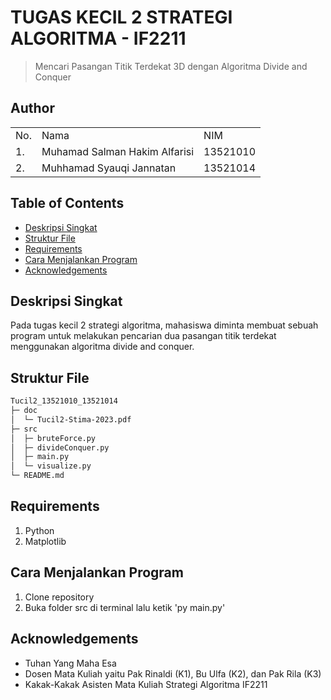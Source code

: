 # TUGAS KECIL 2 STRATEGI ALGORITMA - IF2211
> Mencari Pasangan Titik Terdekat 3D dengan Algoritma Divide and Conquer

## Author
<table>
    <tr>
        <td>No.</td>
        <td>Nama</td>
        <td>NIM</td>
    </tr>
    <tr>
        <td>1.</td>
        <td>Muhamad Salman Hakim Alfarisi</td>
        <td>13521010</td>
    </tr>
    <tr>
        <td>2.</td>
        <td>Muhhamad Syauqi Jannatan</td>
        <td>13521014</td>
    </tr>
</table>

## Table of Contents
* [Deskripsi Singkat](#deskripsi-singkat)
* [Struktur File](#struktur-file)
* [Requirements](#requirements)
* [Cara Menjalankan Program](#cara-menjalankan-program)
* [Acknowledgements](#acknowledgements)

## Deskripsi Singkat 
Pada tugas kecil 2 strategi algoritma, mahasiswa diminta membuat sebuah program untuk melakukan pencarian dua pasangan titik terdekat menggunakan algoritma divide and conquer.

## Struktur File
```bash
Tucil2_13521010_13521014                      
├─ doc                                  
│  └─ Tucil2-Stima-2023.pdf             
├─ src                                                           
│  ├─ bruteForce.py                     
│  ├─ divideConquer.py                  
│  ├─ main.py                           
│  └─ visualize.py                      
└─ README.md                            
 ```
## Requirements
1. Python
2. Matplotlib

## Cara Menjalankan Program
1. Clone repository
2. Buka folder src di terminal lalu ketik 'py main.py' 

## Acknowledgements
- Tuhan Yang Maha Esa
- Dosen Mata Kuliah yaitu Pak Rinaldi (K1), Bu Ulfa (K2), dan Pak Rila (K3)
- Kakak-Kakak Asisten Mata Kuliah Strategi Algoritma IF2211


